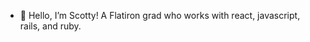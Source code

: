 - 👋 Hello, I’m Scotty! A Flatiron grad who works with react, javascript, rails, and ruby. 



<!---
Scottsdaaale/Scottsdaaale is a ✨ special ✨ repository because its `README.md` (this file) appears on your GitHub profile.
You can click the Preview link to take a look at your changes.
--->
